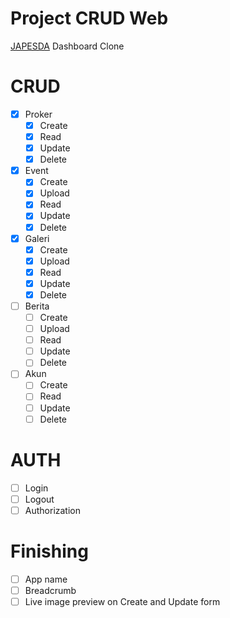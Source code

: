 # Project CRUD Web

[JAPESDA](https://japesda.com/) Dashboard Clone

# CRUD

- [x] Proker
  - [x] Create
  - [x] Read
  - [x] Update
  - [x] Delete
- [x] Event
  - [x] Create
  - [x] Upload
  - [x] Read
  - [x] Update
  - [x] Delete
- [x] Galeri
  - [x] Create
  - [x] Upload
  - [x] Read
  - [x] Update
  - [x] Delete
- [ ] Berita
  - [ ] Create
  - [ ] Upload
  - [ ] Read
  - [ ] Update
  - [ ] Delete
- [ ] Akun
  - [ ] Create
  - [ ] Read
  - [ ] Update
  - [ ] Delete

# AUTH

- [ ] Login
- [ ] Logout
- [ ] Authorization

# Finishing

- [ ] App name
- [ ] Breadcrumb
- [ ] Live image preview on Create and Update form
